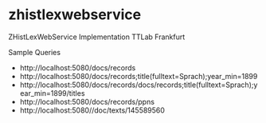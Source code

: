 # zhistlexwebservice
ZHistLexWebService Implementation TTLab Frankfurt

Sample Queries

* http://localhost:5080/docs/records
* http://localhost:5080/docs/records;title(fulltext=Sprach);year_min=1899
* http://localhost:5080/docs/records/docs/records;title(fulltext=Sprach);year_min=1899/titles
* http://localhost:5080/docs/records/ppns
* http://localhost:5080//doc/texts/145589560
